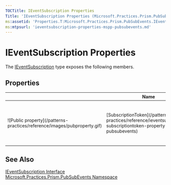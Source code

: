 ```yaml
---
TOCTitle: IEventSubscription Properties
Title: 'IEventSubscription Properties (Microsoft.Practices.Prism.PubSubEvents)'
ms:assetid: 'Properties.T:Microsoft.Practices.Prism.PubSubEvents.IEventSubscription'
ms:mtpsurl: 'ieventsubscription-properties-mspp-pubsubevents.md'
---
```


# IEventSubscription Properties

The [IEventSubscription](/patterns-practices/reference/ieventsubscription-interface-mspp-pubsubevents) type exposes the following members.

## Properties

<table>
<colgroup>
<col width="33%" />
<col width="33%" />
<col width="33%" />
</colgroup>
<thead>
<tr class="header">
<th> </th>
<th>Name</th>
<th>Description</th>
</tr>
</thead>
<tbody>
<tr class="odd">
<td>![Public property](/patterns-practices/reference/images/pubproperty.gif)</td>
<td>[SubscriptionToken](/patterns-practices/reference/ieventsubscription-subscriptiontoken-property-mspp-pubsubevents)</td>
<td><div class="summary">
Gets or sets a [SubscriptionToken](/patterns-practices/reference/ieventsubscription-subscriptiontoken-property-mspp-pubsubevents) that identifies this [IEventSubscription] (/patterns-practices/reference/ieventsubscription-interface-mspp-pubsubevents).
</div></td>
</tr>
</tbody>
</table>

## See Also

[IEventSubscription Interface](/patterns-practices/reference/ieventsubscription-interface-mspp-pubsubevents)  
[Microsoft.Practices.Prism.PubSubEvents Namespace ](/patterns-practices/reference/mspp-pubsubevents-namespace)